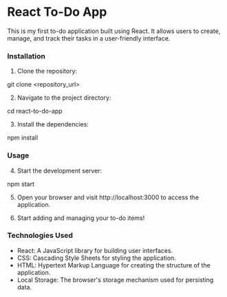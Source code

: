 # **React To-Do App**

This is my first to-do application built using React. It allows users to create, manage, and track their tasks 
in a user-friendly interface.

### **Installation**

1. Clone the repository:

git clone <repository_url>

2. Navigate to the project directory:

cd react-to-do-app

3. Install the dependencies:

npm install

### **Usage**

4. Start the development server:

npm start

5. Open your browser and visit http://localhost:3000 to access the application.

6. Start adding and managing your to-do items!

### **Technologies Used**

* React: A JavaScript library for building user interfaces.
* CSS: Cascading Style Sheets for styling the application.
* HTML: Hypertext Markup Language for creating the structure of the application.
* Local Storage: The browser's storage mechanism used for persisting data.